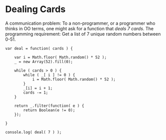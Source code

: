 # Dealing Cards

A communication problem: To a non-programmer, or a programmer who thinks in OO terms, one might ask for a function that *deals 7 cards*. The programming requirement: Get a list of 7 unique random numbers between 0-51.

```
var deal = function( cards ) {
	
	var i = Math.floor( Math.random() * 52 );
	_ = new Array(52).fill(0);
	
	while ( cards > 0 ) {
		while ( _[ i ] != 0 ) { 
			i = Math.floor( Math.random() * 52 );
		}
		_[i] = i + 1;
		cards -= 1;
	}

	return _.filter(function( e ) {
		return Boolean(e != 0);
	});
	
}

console.log( deal( 7 ) );
```